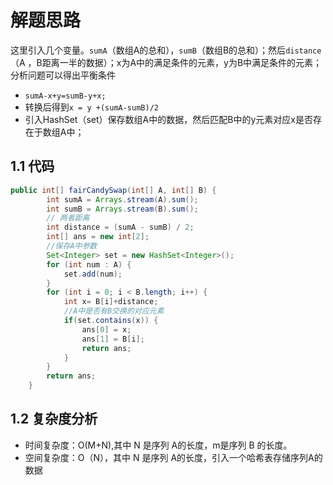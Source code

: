 # 解题思路

这里引入几个变量。`sumA`（数组A的总和），`sumB`（数组B的总和）；然后`distance`（A ，B距离一半的数据）；x为A中的满足条件的元素，y为B中满足条件的元素；分析问题可以得出平衡条件

* `sumA-x+y=sumB-y+x;`
* 转换后得到`x = y +(sumA-sumB)/2`
* 引入HashSet（set）保存数组A中的数据，然后匹配B中的y元素对应x是否存在于数组A中；

## 1.1 代码

```java
public int[] fairCandySwap(int[] A, int[] B) {
		int sumA = Arrays.stream(A).sum();
		int sumB = Arrays.stream(B).sum();
		// 两者距离
		int distance = (sumA - sumB) / 2;
		int[] ans = new int[2];
		//保存A中参数
		Set<Integer> set = new HashSet<Integer>();
		for (int num : A) {
			set.add(num);
		}
		for (int i = 0; i < B.length; i++) {
			int x= B[i]+distance;
			//A中是否有B交换的对应元素
			if(set.contains(x)) {
				ans[0] = x;
				ans[1] = B[i];
				return ans;
			}
		}
		return ans;
	}
```

## 1.2 复杂度分析

* 时间复杂度：O(M+N),其中 N 是序列 A的长度，m是序列 B 的长度。
* 空间复杂度：O（N），其中 N 是序列 A的长度，引入一个哈希表存储序列A的数据

